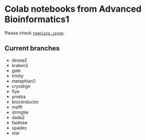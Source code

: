# Colab notebooks from Advanced Bioinformatics1

Please check [`template.ipynb`](template.ipynb).

## Current branches
- deseq2
- kraken2
- gatk
- trinity
- metaphlan2
- cryodrgn
- flye
- prokka
- bioconductor
- mafft
- stringtie
- dada2
- fasttree
- spades
- star
